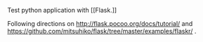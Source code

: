 Test python application with [[Flask.]]

Following directions on http://flask.pocoo.org/docs/tutorial/ and
https://github.com/mitsuhiko/flask/tree/master/examples/flaskr/ . 
